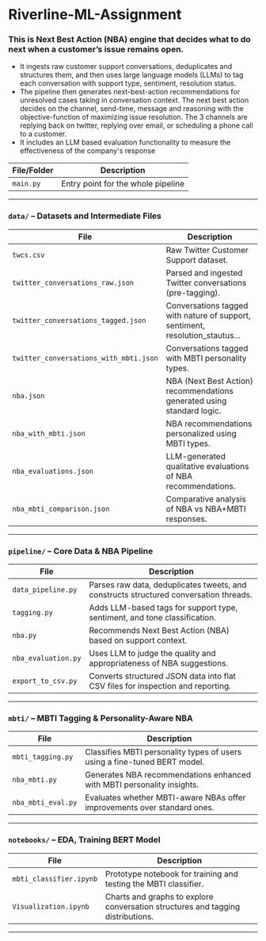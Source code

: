 # Riverline-ML-Assignment
### This is Next Best Action (NBA) engine that decides what to do next when a customer’s issue remains open. 
* It ingests raw customer support conversations, deduplicates and structures them, and then uses large language models (LLMs) to tag each conversation with support type, sentiment, resolution status. 
* The pipeline then generates next-best-action recommendations for unresolved cases taking in conversation context. The next best action decides on the channel, send-time, message and reasoning with the objective-function of maximizing issue resolution. The 3 channels are replying back on twitter, replying over email, or scheduling a phone call to a customer. 
* It includes an LLM based evaluation functionality to measure the effectiveness of the company's response


| File/Folder     | Description |
|------------------|-------------|
| `main.py`        | Entry point for the whole pipeline |

---

###  `data/` – Datasets and Intermediate Files

| File                                | Description |
|-------------------------------------|-------------|
| `twcs.csv`                          | Raw Twitter Customer Support dataset. |
| `twitter_conversations_raw.json`   | Parsed and ingested Twitter conversations (pre-tagging). |
| `twitter_conversations_tagged.json`   | Conversations tagged with nature of support, sentiment, resolution_stautus... |
| `twitter_conversations_with_mbti.json` | Conversations tagged with MBTI personality types. |
| `nba.json`                          | NBA (Next Best Action) recommendations generated using standard logic. |
| `nba_with_mbti.json`               | NBA recommendations personalized using MBTI types. |
| `nba_evaluations.json`             | LLM-generated qualitative evaluations of NBA recommendations. |
| `nba_mbti_comparison.json`         | Comparative analysis of NBA vs NBA+MBTI responses. |


---

###  `pipeline/` – Core Data & NBA Pipeline

| File                | Description |
|---------------------|-------------|
| `data_pipeline.py`  | Parses raw data, deduplicates tweets, and constructs structured conversation threads. |
| `tagging.py`        | Adds LLM-based tags for support type, sentiment, and tone classification. |
| `nba.py`            | Recommends Next Best Action (NBA) based on support context. |
| `nba_evaluation.py` | Uses LLM to judge the quality and appropriateness of NBA suggestions. |
| `export_to_csv.py`  | Converts structured JSON data into flat CSV files for inspection and reporting. |

---

###  `mbti/` – MBTI Tagging & Personality-Aware NBA

| File              | Description |
|-------------------|-------------|
| `mbti_tagging.py` | Classifies MBTI personality types of users using a fine-tuned BERT model. |
| `nba_mbti.py`     | Generates NBA recommendations enhanced with MBTI personality insights. |
| `nba_mbti_eval.py`| Evaluates whether MBTI-aware NBAs offer improvements over standard ones. |

---


### `notebooks/` – EDA, Training BERT Model

| File                    | Description |
|--------------------------|-------------|
| `mbti_classifier.ipynb`  | Prototype notebook for training and testing the MBTI classifier. |
| `Visualization.ipynb`    | Charts and graphs to explore conversation structures and tagging distributions. |

---
